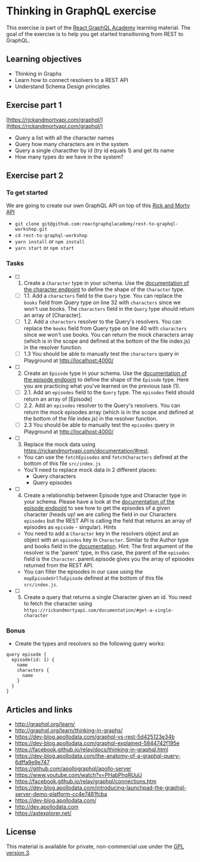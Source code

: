 # Thinking in GraphQL exercise

This exercise is part of the [React GraphQL Academy](http://reactgraphql.academy) learning material. The goal of the exercise is to help you get started transitioning from REST to GraphQL.

## Learning objectives

- Thinking in Graphs
- Learn how to connect resolvers to a REST API
- Understand Schema Design principles

## Exercise part 1

[https://rickandmortyapi.com/graphql/](https://rickandmortyapi.com/graphql/)

- Query a list with all the character names
- Query how many characters are in the system
- Query a single characther by id (try id equals 1) and get its name
- How many types do we have in the system?

## Exercise part 2

### To get started

We are going to create our own GraphQL API on top of this [Rick and Morty API](https://rickandmortyapi.com/documentation/#rest)

- `git clone git@github.com:reactgraphqlacademy/rest-to-graphql-workshop.git`
- `cd rest-to-graphql-workshop`
- `yarn install` or `npm install`
- `yarn start` or `npm start`

### Tasks

- [ ] 1. Create a `Character` type in your schema. Use the [documentation of the character endpoint](https://rickandmortyapi.com/documentation/#character-schema) to define the shape of the `Character` type.

  - [ ] 1.1. Add a `characters` field to the `Query` type. You can replace the `books` field from Query type on line 32 with `characters` since we won't use books. The `characters` field in the `Query` type should return an array of [Character].
  - [ ] 1.2. Add a `characters` resolver to the Query's resolvers. You can replace the `books` field from Query type on line 40 with `characters` since we won't use books. You can return the mock characters array (which is in the scope and defined at the bottom of the file index.js) in the resolver function.
  - [ ] 1.3 You should be able to manually test the `characters` query in Playground at [http://localhost:4000/](http://localhost:4000/)

- [ ] 2. Create an `Episode` type in your schema. Use the [documentation of the episode endpoint](https://rickandmortyapi.com/documentation/#episode-schema) to define the shape of the `Episode` type. Here you are practicing what you've learned on the previous task (1).

  - [ ] 2.1. Add an `episodes` field to the `Query` type. The `episodes` field should return an array of [Episode]
  - [ ] 2.2. Add an `episodes` resolver to the Query's resolvers. You can return the mock episodes array (which is in the scope and defined at the bottom of the file index.js) in the resolver function.
  - [ ] 2.3 You should be able to manually test the `episodes` query in Playground at [http://localhost:4000/](http://localhost:4000/)

- [ ] 3. Replace the mock data using https://rickandmortyapi.com/documentation/#rest.

  - You can use the `fetchEpisodes` and `fetchCharacters` defined at the bottom of this file `src/index.js`
  - You'll need to replace mock data in 2 different places:
    - Query characters
    - Query episodes

- [ ] 4. Create a relationship between Episode type and Character type in your schema. Please have a look at the [documentation of the episode endpoint](https://rickandmortyapi.com/documentation/#episode-schema) to see how to get the episodes of a given character (heads up! we are calling the field in our Characters `episodes` but the REST API is calling the field that returns an array of episodes as `episode` - singular). Hints

  - You need to add a `Character` key in the resolvers object and an object with an `episodes` key in `Character`. Similar to the Author type and books field in the [documentation](https://www.apollographql.com/docs/apollo-server/essentials/data#resolver-map). Hint: The first argument of the resolver is the 'parent' type, in this case, the parent of the `episodes` field is the `Character`. parent.episode gives you the array of episodes returned from the REST API.
  - You can filter the episodes in our case using the `mapEpisodeUrlToEpisode` defined at the bottom of this file `src/index.js`.

- [ ] 5. Create a query that returns a single Character given an id. You need to fetch the character using `https://rickandmortyapi.com/documentation/#get-a-single-character`

### Bonus

- Create the types and resolvers so the following query works:

```
query episode {
  episode(id: 1) {
    name
    characters {
      name
    }
  }
}
```

## Articles and links

- http://graphql.org/learn/
- http://graphql.org/learn/thinking-in-graphs/
- https://dev-blog.apollodata.com/graphql-vs-rest-5d425123e34b
- https://dev-blog.apollodata.com/graphql-explained-5844742f195e
- https://facebook.github.io/relay/docs/thinking-in-graphql.html
- https://dev-blog.apollodata.com/the-anatomy-of-a-graphql-query-6dffa9e9e747
- https://github.com/apollographql/apollo-server
- https://www.youtube.com/watch?v=PHabPhgRUuU
- https://facebook.github.io/relay/graphql/connections.htm
- https://dev-blog.apollodata.com/introducing-launchpad-the-graphql-server-demo-platform-cc4e7481fcba
- https://dev-blog.apollodata.com/
- http://dev.apollodata.com
- https://astexplorer.net/

## License

This material is available for private, non-commercial use under the [GPL version 3](http://www.gnu.org/licenses/gpl-3.0-standalone.html).
